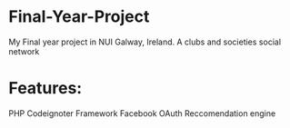 # Final-Year-Project
My Final year project in NUI Galway, Ireland.
A clubs and societies social network
#
# Features:
PHP Codeignoter Framework
Facebook OAuth
Reccomendation engine

